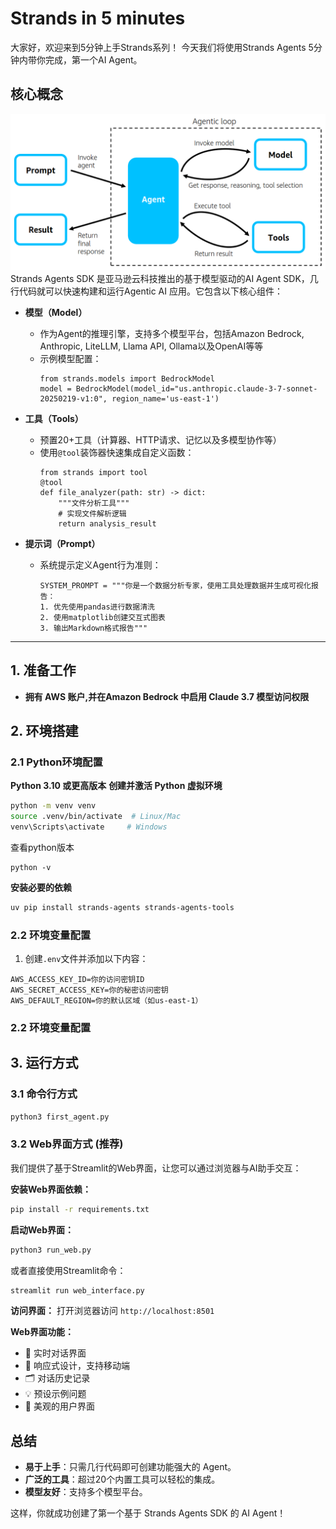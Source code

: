 
# Strands in 5 minutes  
大家好，欢迎来到5分钟上手Strands系列！
今天我们将使用Strands Agents 5分钟内带你完成，第一个AI Agent。

## 核心概念

![Agentic Loop](images/agentic-loop.png)
Strands Agents SDK 是亚马逊云科技推出的基于模型驱动的AI Agent SDK，几行代码就可以快速构建和运行Agentic AI 应用。它包含以下核心组件：
- **模型（Model）**
  - 作为Agent的推理引擎，支持多个模型平台，包括Amazon Bedrock, Anthropic, LiteLLM, Llama API, Ollama以及OpenAI等等
  - 示例模型配置：
    ```
    from strands.models import BedrockModel
    model = BedrockModel(model_id="us.anthropic.claude-3-7-sonnet-20250219-v1:0", region_name='us-east-1')
    ```

- **工具（Tools）**
  - 预置20+工具（计算器、HTTP请求、记忆以及多模型协作等）
  - 使用`@tool`装饰器快速集成自定义函数：
    ```
    from strands import tool
    @tool
    def file_analyzer(path: str) -> dict:
        """文件分析工具"""
        # 实现文件解析逻辑
        return analysis_result
    ```

- **提示词（Prompt）**
  - 系统提示定义Agent行为准则：
    ```
    SYSTEM_PROMPT = """你是一个数据分析专家，使用工具处理数据并生成可视化报告：
    1. 优先使用pandas进行数据清洗
    2. 使用matplotlib创建交互式图表
    3. 输出Markdown格式报告"""
    ```

***

## 1. 准备工作
- **拥有 AWS 账户,并在Amazon Bedrock 中启用 Claude 3.7 模型访问权限**

## 2. 环境搭建
### 2.1 Python环境配置

**Python 3.10 或更高版本**
**创建并激活 Python 虚拟环境**
```bash
python -m venv venv
source .venv/bin/activate  # Linux/Mac
venv\Scripts\activate     # Windows
```
查看python版本
```
python -v
```

**安装必要的依赖**

```bash
uv pip install strands-agents strands-agents-tools
```

### 2.2 环境变量配置
1. 创建`.env`文件并添加以下内容：
```
AWS_ACCESS_KEY_ID=你的访问密钥ID
AWS_SECRET_ACCESS_KEY=你的秘密访问密钥
AWS_DEFAULT_REGION=你的默认区域（如us-east-1）
```
### 2.2 环境变量配置

## 3. 运行方式

### 3.1 命令行方式
```bash
python3 first_agent.py
```

### 3.2 Web界面方式 (推荐)
我们提供了基于Streamlit的Web界面，让您可以通过浏览器与AI助手交互：

**安装Web界面依赖：**
```bash
pip install -r requirements.txt
```

**启动Web界面：**
```bash
python3 run_web.py
```

或者直接使用Streamlit命令：
```bash
streamlit run web_interface.py
```

**访问界面：**
打开浏览器访问 `http://localhost:8501`

**Web界面功能：**
- 💬 实时对话界面
- 📱 响应式设计，支持移动端
- 🗂️ 对话历史记录
- 💡 预设示例问题
- 🎨 美观的用户界面

## 总结
- **易于上手**：只需几行代码即可创建功能强大的 Agent。
- **广泛的工具**：超过20个内置工具可以轻松的集成。
- **模型友好**：支持多个模型平台。

这样，你就成功创建了第一个基于 Strands Agents SDK 的 AI Agent！

